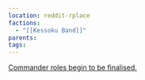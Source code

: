 ```yaml
---
location: reddit-rplace
factions:
  - "[[Kessoku Band]]"
parents: 
tags: 
---
```

[Commander roles begin to be finalised.](https://discord.com/channels/1093664259273130084/1131230952119615600/1131471544703528970)
